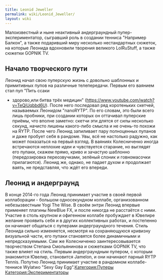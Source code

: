 ```yaml
---
title: Leonid Jeweller
permalink: wiki/Leonid_Jeweller/
layout: wiki
---
```


Малоизвестный и ныне неактивный андерграундный пупер-экспериментатор,
сыгравший роль в создании тенниса "Например Балкон", а также подаривший
миру несколько нестандартных сюжеток, на которые Леонида вдохновили
творения великого LolRuStuff, а также сюжетки GOPNIK TV.

## Начало творческого пути

Леонид начал свою пуперскую жизнь с довольно шаблонных и примитивных
пупов на различные телепередачи. Первым его ваянием стал пуп "Пить ссаки
- здорово,или битва трёх медицин"
(https://www.youtube.com/watch?v=TeQiUqbbd6U). После него последовал ряд
коротеньких скетчей, называемых Леонидом "nanoRYTP". По его словам, это
были всего лишь пробники, при создании которых он оттачивал пуперские
приёмы, что вполне заметно: скетчи эти длятся от силы несколько секунд,
начисто лишены какого-либо смысла и не очень-то похожи на RYTP. После
чего Леонид запиливает пару полноценных пупанов и даже пробует себя в
рандоме. Увы, всё не настолько радужно, как может показаться на первый
взгляд. В ваяниях Колесниченко иногда встречаются неплохие идеи и
чувствуется старание, но выглядят его пупаки, скажем прямо, криво и
зачастую шаблонно (передозировка переозвучками, зелёный слоник и
говномасочки прилагаются). Леонид же, однако, не падает духом и
продолжает ваять, не представляя, что ждёт его впереди.

## Леонид и андерграунд

В конце 2014-го года Леонид принимает участие в своей первой
коллаборации - большом односекундном коллабе, организованном
небезызвестным Yogi The Wise. В своём энтри Леонид впервые применяет
плагины NewBlue FX, и после никогда не расстаётся с ними. Участие в
столь крупном и офигенном коллабе пробуждает в Ювелире желание проявить
себя и в других коллективных работах, и постепенно он начинает общаться
с пуперами андерграундного течения. Стиль Леонида сильно изменяется,
несмотря на сохраняющуюся кривизну визуальной части, его пупаки
становятся более динамичными и непредсказуемыми. Сам же Колесниченко
заинтересовывается творчеством Степана Смольянинова и сюжетками GOPNIK
TV, что также влияет на стиль. Первым андерграундным пупером, с которым
знакомится Ювелир, становится Jamelon, и они начинают парный RYTP
Tennis. Попутно Леонид принимает участие в рандомном коллабе-теннисе
Wylatwo "Sexy Gay Egg".[Категория:Пуперы](Категория:Пуперы "wikilink")
[Категория:Экспериментаторы](Категория:Экспериментаторы "wikilink")
